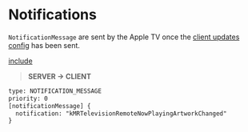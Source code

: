 # Notifications

`NotificationMessage` are sent by the Apple TV once the [client updates config](ClientUpdatesConfig.md) has been sent.

[include](../protobuf/NotificationMessage.proto)

> **SERVER -> CLIENT**
```txt
type: NOTIFICATION_MESSAGE
priority: 0
[notificationMessage] {
  notification: "kMRTelevisionRemoteNowPlayingArtworkChanged"
}
```
